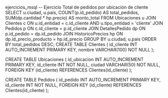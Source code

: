  ejercicios_msql
-- Ejercicio Total de pedidos por ubicación de cliente
SELECT 
    u.ciudad,
    u.pais,
    COUNT(p.id_pedido) AS total_pedidos,
    SUM(dp.cantidad * hp.precio) AS monto_total
FROM 
    Ubicaciones u
JOIN 
    Clientes c ON u.id_entidad = c.id_cliente AND u.tipo_entidad = 'cliente'
JOIN 
    Pedidos p ON c.id_cliente = p.id_cliente
JOIN 
    DetallesPedido dp ON p.id_pedido = dp.id_pedido
JOIN 
    HistoricoPrecios hp ON dp.id_precio_producto = hp.id_precio
GROUP BY 
    u.ciudad, u.pais
ORDER BY 
    total_pedidos DESC;
CREATE TABLE Clientes (
    id_cliente INT AUTO_INCREMENT PRIMARY KEY,
    nombre VARCHAR(100) NOT NULL
);

CREATE TABLE Ubicaciones (
    id_ubicacion INT AUTO_INCREMENT PRIMARY KEY,
    id_cliente INT NOT NULL,
    ciudad VARCHAR(50) NOT NULL,
    FOREIGN KEY (id_cliente) REFERENCES Clientes(id_cliente)
);

CREATE TABLE Pedidos (
    id_pedido INT AUTO_INCREMENT PRIMARY KEY,
    id_cliente INT NOT NULL,
    FOREIGN KEY (id_cliente) REFERENCES Clientes(id_cliente)
);
